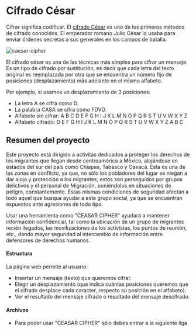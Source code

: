 # Cifrado César

Cifrar significa codificar. El [cifrado César](https://en.wikipedia.org/wiki/Caesar_cipher) es uno de los primeros métodos de cifrado conocidos. El emperador romano Julio César lo usaba para enviar órdenes secretas a sus generales en los campos de batalla.

![caeser-cipher](https://upload.wikimedia.org/wikipedia/commons/thumb/2/2b/Caesar3.svg/2000px-Caesar3.svg.png)

El cifrado césar es una de las técnicas más simples para cifrar un mensaje. Es un tipo de cifrado por sustitución, es decir que cada letra del texto original es reemplazada por otra que se encuentra un número fijo de posiciones (desplazamiento) más adelante en el mismo alfabeto.

Por ejemplo, si usamos un desplazamiento de 3 posiciones:

- La letra A se cifra como D.
- La palabra CASA se cifra como FDVD.
- Alfabeto sin cifrar: A B C D E F G H I J K L M N O P Q R S T U V W X Y Z
- Alfabeto cifrado: D E F G H I J K L M N O P Q R S T U V W X Y Z A B C

## Resumen del proyecto

Este proyecto está dirigido a activitas dedicados a proteger los derechos de los migrantes que llegan desde centroamérica a México, alojándose en estados del sur del país como Chiapas, Tabasco y Oaxaca. Esta es una de las zonas en conflicto, ya que, no sólo los pobladores del lugar se niegan a dar alojo y protección a los migrantes, estos son perseguidos por grupos delictivos y el personal de Migración, poniéndolos en situaciones de peligro, constantemente. Estas mismas condiciones de seguridad afectan a todo aquel que busque ayudar a este grupo social, ya que se encuentran expuestos ante agresiones de todo tipo. 

Usar una herramienta como "CEASAR CIPHER" ayudará a mantener información confidencial, tal como la ubicación de un grupo de migrantes recién llegados, las movilizaciones de los activistas, los puntos de reunión, etc., dando mayor seguridad al intercambio de información entre defensores de derechos humanos.

#### Estructura

La página web permite al usuario:
- Insertar un mensaje (texto) que queremos cifrar.
- Elegir un desplazamiento (que indica cuántas posiciones queremos que el cifrado desplace cada caracter, respecto su posición en el alfabeto).
- Ver el resultado del mensaje cifrado o resultado del mensaje descifrado.

#### Archivos

* Para poder usar "CEASAR CIPHER" sólo debes entrar a la siguiente liga 



